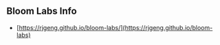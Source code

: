 ## Bloom Labs Info

-   [https://rjgeng.github.io/bloom-labs/](https://rjgeng.github.io/bloom-labs)

